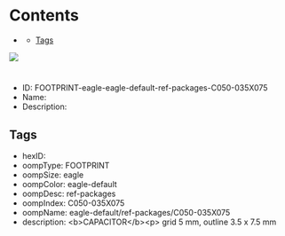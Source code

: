



Contents
========

* [](#)
	* [Tags](#tags)
  
![][im]
# 

- ID: FOOTPRINT-eagle-eagle-default-ref-packages-C050-035X075
- Name: 
- Description: 

## Tags

- hexID: 
- oompType: FOOTPRINT
- oompSize: eagle
- oompColor: eagle-default
- oompDesc: ref-packages
- oompIndex: C050-035X075
- oompName: eagle-default/ref-packages/C050-035X075
- description: &lt;b&gt;CAPACITOR&lt;/b&gt;&lt;p&gt;&#xD;
grid 5 mm, outline 3.5 x 7.5 mm



[im]: image.png
